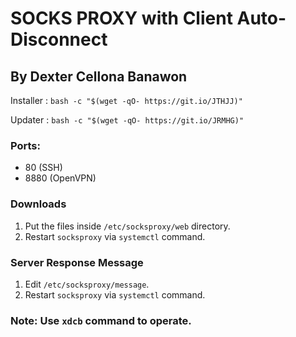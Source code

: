 # SOCKS PROXY with Client Auto-Disconnect
## By Dexter Cellona Banawon

Installer : `bash -c "$(wget -qO- https://git.io/JTHJJ)"`

Updater   : `bash -c "$(wget -qO- https://git.io/JRMHG)"`

### Ports:
  - 80 (SSH)
  - 8880 (OpenVPN)

### Downloads
  1. Put the files inside `/etc/socksproxy/web` directory.
  2. Restart `socksproxy` via `systemctl` command.

### Server Response Message
  1. Edit `/etc/socksproxy/message`.
  2. Restart `socksproxy` via `systemctl` command.

### Note: Use `xdcb` command to operate.
